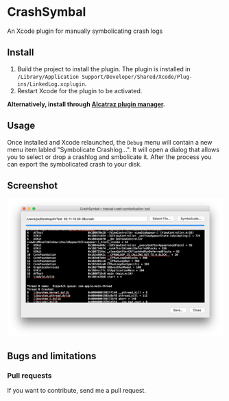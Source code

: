 # CrashSymbal
An Xcode plugin for manually symbolicating crash logs

## Install

1. Build the project to install the plugin. The plugin is installed in `/Library/Application Support/Developer/Shared/Xcode/Plug-ins/LinkedLog.xcplugin`.
2. Restart Xcode for the plugin to be activated.

**Alternatively, install through [Alcatraz plugin manager](https://github.com/supermarin/Alcatraz).**


## Usage

Once installed and Xcode relaunched, the `Debug` menu will contain a new menu item labled "Symbolicate Crashlog...".
It will open a dialog that allows you to select or drop a crashlog and smbolicate it. After the process you can export the symbolicated crash to your disk.


## Screenshot

![LinkedLog](https://raw.githubusercontent.com/julian-weinert/CrashSymbal/master/Screenshots/CrashSymbal.png)


## Bugs and limitations


### Pull requests

If you want to contribute, send me a pull request.

